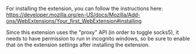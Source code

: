 For installing the extension, you can follow the instructions here: https://developer.mozilla.org/en-US/docs/Mozilla/Add-ons/WebExtensions/Your_first_WebExtension#installing

Since this extension uses the "proxy" API (in order to toggle socks5), it needs to have permission to run in incognito windows, so be sure to enable that on the extension settings after installing the extension.
